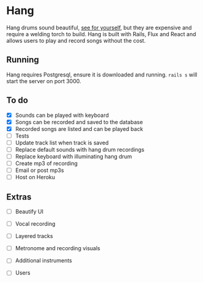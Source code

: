 # Hang
Hang drums sound beautiful, [see for yourself], but they are expensive and
require a welding torch to build. Hang is built with Rails, Flux and React and
allows users to play and record songs without the cost.

## Running
Hang requires Postgresql, ensure it is downloaded and running. `rails s` will
start the server on port 3000.

## To do
- [X] Sounds can be played with keyboard
- [X] Songs can be recorded and saved to the database
- [X] Recorded songs are listed and can be played back
- [ ] Tests
- [ ] Update track list when track is saved
- [ ] Replace default sounds with hang drum recordings
- [ ] Replace keyboard with illuminating hang drum
- [ ] Create mp3 of recording
- [ ] Email or post mp3s
- [ ] Host on Heroku

## Extras
- [ ] Beautify UI
- [ ] Vocal recording
- [ ] Layered tracks
- [ ] Metronome and recording visuals
- [ ] Additional instruments
- [ ] Users



[see for yourself]: https://www.youtube.com/watch?v=GBiVq2MsCbs
